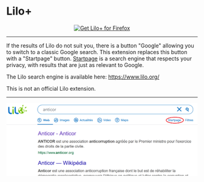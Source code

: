 # Lilo+

<p align="center">
<a href="https://addons.mozilla.org/fr/firefox/addon/lilo-plus/"><img src="https://user-images.githubusercontent.com/585534/107280546-7b9b2a00-6a26-11eb-8f9f-f95932f4bfec.png" alt="Get Lilo+ for Firefox"></a>
</p>

***

If the results of Lilo do not suit you, there is a button "Google" allowing you to switch to a classic Google search. This extension replaces this button with a "Startpage" button. [Startpage](https://www.startpage.com/) is a search engine that respects your privacy, with results that are just as relevant to Google.

The Lilo search engine is available here: https://www.lilo.org/

This is not an official Lilo extension.

***

![demo.png](screenshot/demo.png)

